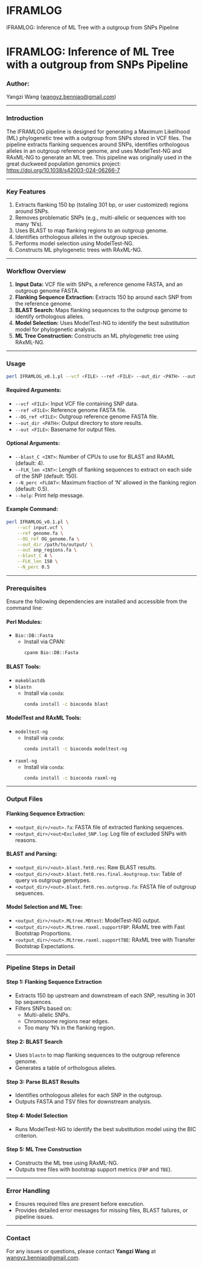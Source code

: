 # IFRAMLOG
 IFRAMLOG: Inference of ML Tree with a outgroup from SNPs Pipeline

# IFRAMLOG: Inference of ML Tree with a outgroup from SNPs Pipeline

### **Author:**

Yangzi Wang ([wangyz.benniao@gmail.com](mailto\:wangyz.benniao@gmail.com))

---

### **Introduction**

The IFRAMLOG pipeline is designed for generating a Maximum Likelihood (ML) phylogenetic tree with a outgroup from SNPs stored in VCF files. The pipeline extracts flanking sequences around SNPs, identifies orthologous alleles in an outgroup reference genome, and uses ModelTest-NG and RAxML-NG to generate an ML tree. This pipeline was originally used in the great duckweed population genomics project: https://doi.org/10.1038/s42003-024-06266-7

---

### **Key Features**

1. Extracts flanking 150 bp (totaling 301 bp, or user customized) regions around SNPs.
2. Removes problematic SNPs (e.g., multi-allelic or sequences with too many ‘N’s).
3. Uses BLAST to map flanking regions to an outgroup genome.
4. Identifies orthologous alleles in the outgroup species.
5. Performs model selection using ModelTest-NG.
6. Constructs ML phylogenetic trees with RAxML-NG.

---

### **Workflow Overview**

1. **Input Data:** VCF file with SNPs, a reference genome FASTA, and an outgroup genome FASTA.
2. **Flanking Sequence Extraction:** Extracts 150 bp around each SNP from the reference genome.
3. **BLAST Search:** Maps flanking sequences to the outgroup genome to identify orthologous alleles.
4. **Model Selection:** Uses ModelTest-NG to identify the best substitution model for phylogenetic analysis.
5. **ML Tree Construction:** Constructs an ML phylogenetic tree using RAxML-NG.

---

### **Usage**

```bash
perl IFRAMLOG_v0.1.pl --vcf <FILE> --ref <FILE> --out_dir <PATH> --out <FILE> [options]
```

#### Required Arguments:

- `--vcf <FILE>`: Input VCF file containing SNP data.
- `--ref <FILE>`: Reference genome FASTA file.
- `--OG_ref <FILE>`: Outgroup reference genome FASTA file.
- `--out_dir <PATH>`: Output directory to store results.
- `--out <FILE>`: Basename for output files.

#### Optional Arguments:

- `--blast_C <INT>`: Number of CPUs to use for BLAST and RAxML (default: 4).
- `--FLK_len <INT>`: Length of flanking sequences to extract on each side of the SNP (default: 150).
- `--N_perc <FLOAT>`: Maximum fraction of ‘N’ allowed in the flanking region (default: 0.5).
- `--help`: Print help message.

#### Example Command:

```bash
perl IFRAMLOG_v0.1.pl \
    --vcf input.vcf \
    --ref genome.fa \
    --OG_ref OG_genome.fa \
    --out_dir /path/to/output/ \
    --out snp_regions.fa \
    --blast_C 4 \
    --FLK_len 150 \
    --N_perc 0.5
```

---

### **Prerequisites**

Ensure the following dependencies are installed and accessible from the command line:

#### **Perl Modules:**

- `Bio::DB::Fasta`
  - Install via CPAN:
    ```bash
    cpanm Bio::DB::Fasta
    ```

#### **BLAST Tools:**

- `makeblastdb`
- `blastn`
  - Install via `conda`:
    ```bash
    conda install -c bioconda blast
    ```

#### **ModelTest and RAxML Tools:**

- `modeltest-ng`
  - Install via `conda`:
    ```bash
    conda install -c bioconda modeltest-ng
    ```
- `raxml-ng`
  - Install via `conda`:
    ```bash
    conda install -c bioconda raxml-ng
    ```

---

### **Output Files**

#### Flanking Sequence Extraction:

- `<output_dir>/<out>.fa`: FASTA file of extracted flanking sequences.
- `<output_dir>/<out>Excluded_SNP.log`: Log file of excluded SNPs with reasons.

#### BLAST and Parsing:

- `<output_dir>/<out>.blast.fmt0.res`: Raw BLAST results.
- `<output_dir>/<out>.blast.fmt0.res.final.4outgroup.tsv`: Table of query vs outgroup genotypes.
- `<output_dir>/<out>.blast.fmt0.res.outgroup.fa`: FASTA file of outgroup sequences.

#### Model Selection and ML Tree:

- `<output_dir>/<out>.MLtree.MDtest`: ModelTest-NG output.
- `<output_dir>/<out>.MLtree.raxml.supportFBP`: RAxML tree with Fast Bootstrap Proportions.
- `<output_dir>/<out>.MLtree.raxml.supportTBE`: RAxML tree with Transfer Bootstrap Expectations.

---

### **Pipeline Steps in Detail**

#### **Step 1: Flanking Sequence Extraction**

- Extracts 150 bp upstream and downstream of each SNP, resulting in 301 bp sequences.
- Filters SNPs based on:
  - Multi-allelic SNPs.
  - Chromosome regions near edges.
  - Too many ‘N’s in the flanking region.

#### **Step 2: BLAST Search**

- Uses `blastn` to map flanking sequences to the outgroup reference genome.
- Generates a table of orthologous alleles.

#### **Step 3: Parse BLAST Results**

- Identifies orthologous alleles for each SNP in the outgroup.
- Outputs FASTA and TSV files for downstream analysis.

#### **Step 4: Model Selection**

- Runs ModelTest-NG to identify the best substitution model using the BIC criterion.

#### **Step 5: ML Tree Construction**

- Constructs the ML tree using RAxML-NG.
- Outputs tree files with bootstrap support metrics (`FBP` and `TBE`).

---

### **Error Handling**

- Ensures required files are present before execution.
- Provides detailed error messages for missing files, BLAST failures, or pipeline issues.

---

### **Contact**

For any issues or questions, please contact **Yangzi Wang** at [wangyz.benniao@gmail.com](mailto\:wangyz.benniao@gmail.com).

